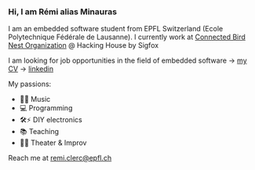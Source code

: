 ### Hi, I am Rémi alias Minauras

I am an embedded software student from EPFL Switzerland (Ecole Polytechnique Fédérale de Lausanne).
I currently work at [Connected Bird Nest Organization](https://github.com/ConnectedBirdNest) @ Hacking House by Sigfox

I am looking for job opportunities in the field of embedded software
-> [my CV](CV_clerc.pdf)
-> [linkedin](https://www.linkedin.com/in/remiclerc/)

My passions:
- 🎸🎹 Music
- 💻 Programming
- 🛠⚡ DIY electronics
- 📚 Teaching
- 🕺💃 Theater & Improv

Reach me at remi.clerc@epfl.ch
